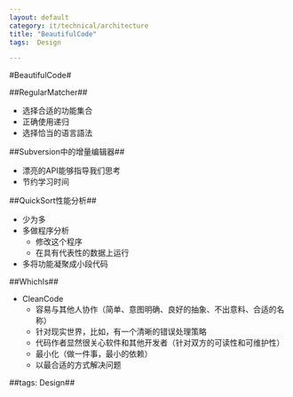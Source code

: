 ```yaml
---
layout: default
category: it/technical/architecture
title: "BeautifulCode"
tags:  Design

---
```

#BeautifulCode#



##RegularMatcher##
* 选择合适的功能集合
* 正确使用递归
* 选择恰当的语言語法



##Subversion中的增量编辑器##
* 漂亮的API能够指导我们思考
* 节约学习时间



##QuickSort性能分析##
* 少为多
* 多做程序分析
  * 修改这个程序
  * 在具有代表性的数据上运行
* 多将功能凝聚成小段代码



##WhichIs##
* CleanCode
  * 容易与其他人协作（简单、意图明确、良好的抽象、不出意料、合适的名称）
  * 针对现实世界，比如，有一个清晰的错误处理策略
  * 代码作者显然很关心软件和其他开发者（针对双方的可读性和可维护性）
  * 最小化（做一件事，最小的依赖）
  * 以最合适的方式解决问题



##tags: Design##
